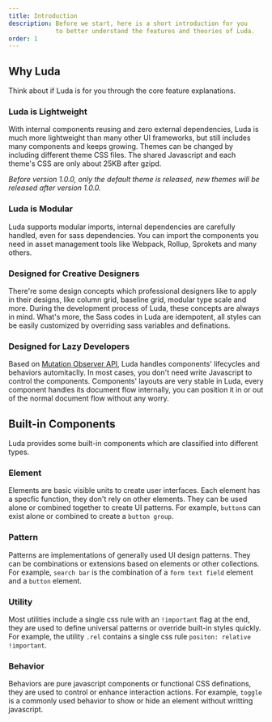 ```yaml
---
title: Introduction
description: Before we start, here is a short introduction for you
             to better understand the features and theories of Luda.
order: 1
---
```


## Why Luda

Think about if Luda is for you through the core feature explanations.

### Luda is Lightweight

With internal components reusing and zero external dependencies,
Luda is much more lightweight than many other UI frameworks,
but still includes many components and keeps growing. Themes can
be changed by including different theme CSS files.
The shared Javascript and each theme's CSS are only about 25KB
after gzipd.

_Before version 1.0.0, only the default theme is released,
new themes will be released after version 1.0.0._

### Luda is Modular

Luda supports modular imports, internal dependencies are carefully handled,
even for sass dependencies.
You can import the components you need in asset management tools
like Webpack, Rollup, Sprokets and many others.

### Designed for Creative Designers

There're some design concepts which professional designers
like to apply in their designs, like column grid, baseline grid,
modular type scale and more.
During the development process of Luda, these concepts are always in mind.
What's more, the Sass codes in Luda are idempotent,
all styles can be easily customized by overriding sass variables
and definations.

### Designed for Lazy Developers

Based on [Mutation Observer API](https://developer.mozilla.org/en-US/docs/Web/API/MutationObserver),
Luda handles components' lifecycles and behaviors automitaclly.
In most cases, you don't need write Javascript to control the components.
Components' layouts are very stable in Luda,
every component handles its document flow internally,
you can position it in or out of the normal document flow without any worry.

## Built-in Components

Luda provides some built-in components which are classified into different types.

### Element

Elements are basic visible units to create user interfaces.
Each element has a specfic function, they don't rely on other elements.
They can be used alone or combined together to create UI patterns.
For example, `button`s can exist alone or combined to create a `button group`.

### Pattern

Patterns are implementations of generally used UI design patterns.
They can be combinations or extensions based on elements or other collections.
For example, `search bar` is the combination of a `form text field` element
and a `button` element.

### Utility

Most utilities include a single css rule with an `!important` flag at the end,
they are used to define universal patterns or override built-in styles quickly.
For example, the utility `.rel` contains a single css rule `positon: relative !important`.

### Behavior

Behaviors are pure javascript components or functional CSS definations,
they are used to control or enhance interaction actions.
For example, `toggle` is a commonly used behavior to show or hide an
element without writting javascript.